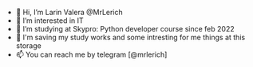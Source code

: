 - 👋 Hi, I’m Larin Valera @MrLerich
- 👀 I’m interested in IT
- 🌱 I’m studying at Skypro: Python developer course since feb 2022 
- 💞️ I'm saving my study works and some intresting for me things at this storage 
- 📫 You can reach me by telegram [@mrlerich] 

<!---
MrLerich/MrLerich is a ✨ special ✨ repository because its `README.md` (this file) appears on your GitHub profile.
You can click the Preview link to take a look at your changes.
--->
